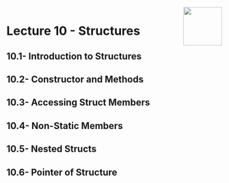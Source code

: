 <img align="right" width="90" height="90" src="https://github.com/cs-MohamedAyman/Computer-Science-Textbooks/blob/master/logos/cpp.jpg">

# Lecture 10 - Structures
## 10.1- Introduction to Structures
## 10.2- Constructor and Methods
## 10.3- Accessing Struct Members
## 10.4- Non-Static Members
## 10.5- Nested Structs
## 10.6- Pointer of Structure
